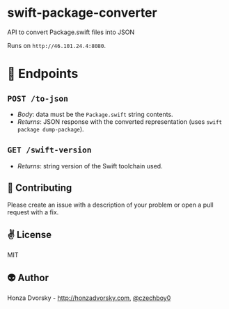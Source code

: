 # swift-package-converter
API to convert Package.swift files into JSON

Runs on `http://46.101.24.4:8080`.

# :rocket: Endpoints

## `POST /to-json`
- *Body*: data must be the `Package.swift` string contents.
- *Returns*: JSON response with the converted representation (uses `swift package dump-package`).

## `GET /swift-version`
- *Returns*: string version of the Swift toolchain used.

:gift_heart: Contributing
------------
Please create an issue with a description of your problem or open a pull request with a fix.

:v: License
-------
MIT

:alien: Author
------
Honza Dvorsky - http://honzadvorsky.com, [@czechboy0](http://twitter.com/czechboy0)

